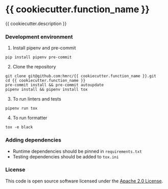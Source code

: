 # {{ cookiecutter.function_name }}

{{ cookiecutter.description }}

### Development environment
1. Install pipenv and pre-commit
```
pip install pipenv pre-commit
```

2. Clone the repository
```
git clone git@github.com:hmrc/{{ cookiecutter.function_name }}.git
cd {{ cookiecutter.function_name }}
pre-commit install && pre-commit autoupdate
pipenv install && pipenv install tox
```

3. To run linters and tests
```
pipenv run tox
```

4. To run formatter
```
tox -e black
```

### Adding dependencies

- Runtime dependencies should be pinned in `requirements.txt`
- Testing dependencies should be added to `tox.ini`

### License

This code is open source software licensed under the [Apache 2.0 License]("http://www.apache.org/licenses/LICENSE-2.0.html").
